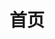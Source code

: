 ---
home: true
icon: home
title: 首页
heroImage: /logo.svg
heroText: Eview云服务平台
tagline: 为您提供eview gps设备接入服务，增值服务
actions:
  - text: Evmars
    link: /zh/evmars/getting_started.md
    type: primary

  - text: Smart-Locator
    link: /zh/smartlocator/README.md

  - text: 咔啾
    link: /zh/katchu/README.md

features:
  - title: Evmars
    icon: iconfont icon-a-96_iotstudio
    details: Evmars是一个设备接入管理平台，帮助您管理eview gps设备。它基于物联网基础平台，能够提供各种api，能帮助你快速建立相关业务系统。
    link: /zh/evmars/getting_started.md

  - title: Smart-Locator
    icon: iconfont icon-line-gpsdingweiqi
    details: Smart-Locator是个人定位器管理平台。它由硬件设备、软件服务和数据管理系统三部分组成，用户可以通过手机APP或网页端实时查看目标的位置和轨迹，也可以设置围栏、报警等功能。
    link: /zh/smartlocator/README.md

  - title: 咔啾
    icon: iconfont icon-pet
    details: 咔啾是一个宠物设备管理平台。它提供各种与宠物有关的服务，如宠物医疗保健、宠物饲养建议、宠物寄养、宠物训练、宠物配对、宠物用品销售等
    link: /zh/katchu/README.md

  
copyright: false
footer: 版权所有 © 2023-present eviewgps
---